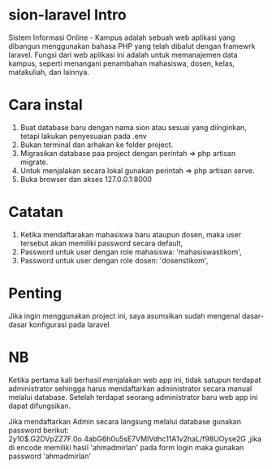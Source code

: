 # sion-laravel Intro

Sistem Informasi Online - Kampus adalah sebuah web aplikasi yang dibangun menggunakan bahasa PHP yang telah dibalut dengan framewrk laravel. Fungsi dari web aplikasi ini adalah untuk memanajemen data kampus, seperti menangani penambahan mahasiswa, dosen, kelas, matakuliah, dan lainnya.

# Cara instal 

1. Buat database baru dengan nama sion atau sesuai yang diinginkan, tetapi lakukan penyesuaian pada .env
2. Bukan terminal dan arhakan ke folder project.
3. Migrasikan database paa project dengan perintah => php artisan migrate.
4. Untuk menjalakan secara lokal gunakan perintah => php artisan serve.
5. Buka browser dan akses 127.0.0.1:8000


# Catatan
1. Ketika mendaftarakan mahasiswa baru ataupun dosen, maka user tersebut akan memiliki password secara default,
2. Password untuk user dengan role mahasiswa: 'mahasiswastikom',
3. Password untuk user dengan role dosen: 'dosenstikom',

# Penting
Jika ingin menggunakan project ini, saya asumsikan sudah mengenal dasar-dasar konfigurasi pada laravel

# NB
Ketika pertama kali berhasil menjalakan web app ini, tidak satupun terdapat administrator sehingga harus mendaftarkan administrator secara manual melalui database. Setelah terdapat seorang administrator baru web app ini dapat difungsikan.

Jika mendaftarkan Admin secara langsung melalui database gunakan password berikut: $2y$10$.G2DVpZZ7F.0o.4abG6h0u5sE7VMIVdhc11A1v2haL/f98UOyse2G ,jika di encode memiliki hasil 'ahmadmirlan' pada form login maka gunakan password 'ahmadmirlan'
